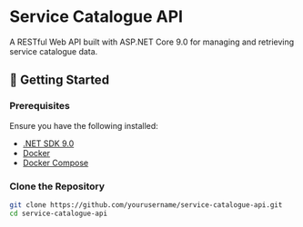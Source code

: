 # Service Catalogue API

A RESTful Web API built with ASP.NET Core 9.0 for managing and retrieving service catalogue data.

## 🚀 Getting Started

### Prerequisites

Ensure you have the following installed:

- [.NET SDK 9.0](https://dotnet.microsoft.com/download/dotnet/9.0)
- [Docker](https://www.docker.com/get-started)
- [Docker Compose](https://docs.docker.com/compose/install/)

### Clone the Repository

```bash
git clone https://github.com/yourusername/service-catalogue-api.git
cd service-catalogue-api
